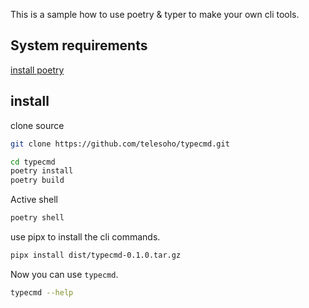 This is a sample how to use poetry & typer to make your own cli tools.

## System requirements

[install poetry](https://python-poetry.org/docs/#installation)

## install

clone source

```sh
git clone https://github.com/telesoho/typecmd.git
```

```sh
cd typecmd
poetry install
poetry build
```

Active shell

```sh
poetry shell
```

use pipx to install the cli commands.

```sh
pipx install dist/typecmd-0.1.0.tar.gz
```

Now you can use `typecmd`.

```sh
typecmd --help
```

